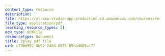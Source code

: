 ```yaml
---
content_type: resource
description: ''
file: https://ol-ocw-studio-app-production.s3.amazonaws.com/courses/res-ll-005-mathematics-of-big-data-and-machine-learning-january-iap-2020/c730d9520b97248d8935096ad809ac7f_t4K6lney7Zw.pdf
file_type: application/pdf
learning_resource_types: []
ocw_type: OCWFile
resourcetype: Document
title: 3play pdf file
uid: c730d952-0b97-248d-8935-096ad809ac7f
---
```

